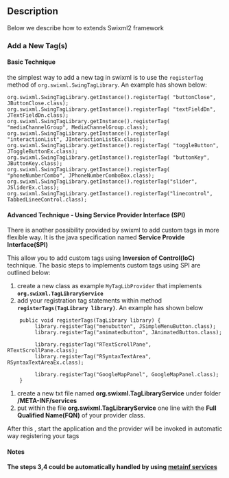 ## Description ##

Below we describe how to extends Swixml2 framework

### Add a New Tag(s) ###

#### Basic Technique ####

the simplest way to add a new tag in swixml is to use the `registerTag` method of `org.swixml.SwingTagLibrary`. An example has shown below:

```
org.swixml.SwingTagLibrary.getInstance().registerTag( "buttonClose", JButtonClose.class);
org.swixml.SwingTagLibrary.getInstance().registerTag( "textFieldDn", JTextFieldDn.class);
org.swixml.SwingTagLibrary.getInstance().registerTag( "mediaChannelGroup", MediaChannelGroup.class);
org.swixml.SwingTagLibrary.getInstance().registerTag( "interactionList", JInteractionListEx.class);
org.swixml.SwingTagLibrary.getInstance().registerTag( "toggleButton", JToggleButtonEx.class);
org.swixml.SwingTagLibrary.getInstance().registerTag( "buttonKey", JButtonKey.class);
org.swixml.SwingTagLibrary.getInstance().registerTag( "phoneNumberCombo", JPhoneNumberComboBox.class);
org.swixml.SwingTagLibrary.getInstance().registerTag("slider", JSliderEx.class);
org.swixml.SwingTagLibrary.getInstance().registerTag("linecontrol", TabbedLineeControl.class);

```

#### Advanced Technique -  Using Service Provider Interface (SPI) ####

There is another possibility provided by swixml to add custom tags in more flexible way. It is the java specification named **Service Provide Interface(SPI)**

This allow you to add custom tags using **Inversion of Control(IoC)** technique. The basic steps to implements custom tags using SPI are outlined below:

  1. create a new class as example `MyTagLibProvider` that implements **`org.swixml.TagLibraryService`**
  1. add your registration tag statements within method **`registerTags(TagLibrary library)`**. An example has shown below
```
	public void registerTags(TagLibrary library) {
         library.registerTag("menubutton", JSimpleMenuButton.class);
         library.registerTag("animatedbutton", JAnimatedButton.class);
        
         library.registerTag("RTextScrollPane", RTextScrollPane.class);     
         library.registerTag("RSyntaxTextArea", RSyntaxTextAreaEx.class);
        
         library.registerTag("GoogleMapPanel", GoogleMapPanel.class);
	}

```
  1. create a new txt file named **org.swixml.TagLibraryService** under  folder _<jar home>_**/META-INF/services**
  1. put within the file **org.swixml.TagLibraryService** one line with the **Full Qualified Name(FQN)** of your provider class.

After this , start the application and the provider will be invoked in automatic way registering your tags

#### Notes ####
**The steps 3,4 could be automatically handled by using [metainf  services](http://metainf-services.kohsuke.org/)**